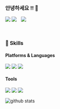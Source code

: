 ### 안녕하세요 !! 👋

<!--
**dongsik93/dongsik93** is a ✨ _special_ ✨ repository because its `README.md` (this file) appears on your GitHub profile.

Here are some ideas to get you started:

- 🔭 I’m currently working on ...
- 🌱 I’m currently learning ...
- 👯 I’m looking to collaborate on ...
- 🤔 I’m looking for help with ...
- 💬 Ask me about ...
- 📫 How to reach me: ...
- 😄 Pronouns: ...
- ⚡ Fun fact: ...
-->

<p>
    <a href="https://dongsik93.github.io" target="_blank"><img src="https://img.shields.io/badge/Blog-DD0B78?style=flat-square&logo=GitHub%20Sponsors&logoColor=white"/></a>
      <a href="mailto:ehdtlr9376@naver.com" target="_blank"><img src="https://img.shields.io/badge/ehdtlr9376@naver.com-00cc00?style=flat-square&logo=Naver&logoColor=white"/></a>
    <a href="https://instagram.com/dongsikkkkk2">
    <img 
        src="http://img.shields.io/badge/-Instagram-black?style=flat&logo=Instagram&link=https://instagram.com/alpox.dev/"
        style="height : auto; margin-left : 10px; margin-right : 10px;"/>
    </a>
    
</p>

</br>

### 💪 Skills
#### Platforms & Languages
<p>
  <img src="https://img.shields.io/badge/Android-3DDC84?style=flat-square&logo=Android&logoColor=white"/>
  <img src="https://img.shields.io/badge/Kotlin-0095D5?style=flat-square&logo=Kotlin&logoColor=white"/> 
  <img src="https://img.shields.io/badge/Python-3178C6?style=flat-square&logo=Python&logoColor=white"/>
</p>

#### Tools
<p>
  <img src="https://img.shields.io/badge/ReactiveX-B7178C?style=flat-square&logo=ReactiveX&logoColor=white"/>
  <img src="https://img.shields.io/badge/Firebase-FFCA28?style=flat-square&logo=Firebase&logoColor=black"/>
  <img src="https://img.shields.io/badge/Git-F05032?style=flat-square&logo=Git&logoColor=white"/>
</p>


![github stats](https://github-readme-stats.vercel.app/api?username=dongsik93&show_icons=true&theme=dracula)
